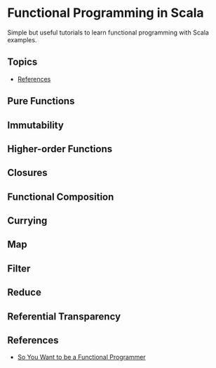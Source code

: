 # Functional Programming in Scala

Simple but useful tutorials to learn functional programming with Scala examples.

## Topics

- [References](#references)

## Pure Functions

## Immutability

## Higher-order Functions

## Closures

## Functional Composition

## Currying

## Map

## Filter

## Reduce

## Referential Transparency

## References

- [So You Want to be a Functional Programmer](https://cscalfani.medium.com/so-you-want-to-be-a-functional-programmer-part-1-1f15e387e536)
